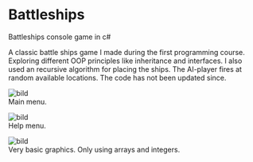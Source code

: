 # Battleships
Battleships console game in c#  

A classic battle ships game I made during the first programming course. Exploring different OOP principles like inheritance and interfaces.
I also used an recursive algorithm for placing the ships. The AI-player fires at random available locations. The code has not been updated since.  

![bild](https://user-images.githubusercontent.com/69501706/218186855-93d04837-bb41-4508-a9cf-c4cab25ce324.png)  
Main menu.

![bild](https://user-images.githubusercontent.com/69501706/218187914-d57bed18-e458-4c63-9592-7fe0f01a7362.png)  
Help menu.

![bild](https://user-images.githubusercontent.com/69501706/218188448-230aad67-c910-4348-9213-8395c120fffe.png)  
Very basic graphics. Only using arrays and integers.

